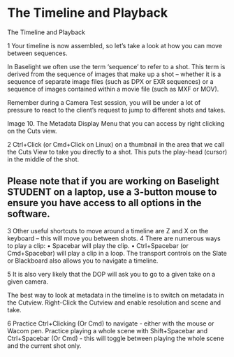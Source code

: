 # The Timeline and Playback

The Timeline and Playback

1 Your timeline is now assembled, so let’s take a look at how you can move between sequences.

In Baselight we often use the term ‘sequence’ to refer to a shot. This term is derived from the sequence of images that make up a shot – whether it is a sequence of separate image files \(such as DPX or EXR sequences\) or a sequence of images contained within a movie file \(such as MXF or MOV\).

Remember during a Camera Test session, you will be under a lot of pressure to react to the client’s request to jump to different shots and takes.

Image 10. The Metadata Display Menu that you can access by right clicking on the Cuts view.

2 Ctrl+Click \(or Cmd+Click on Linux\) on a thumbnail in the area that we call the Cuts View to take you directly to a shot. This puts the play-head \(cursor\) in the middle of the shot.

## Please note that if you are working on Baselight STUDENT on a laptop, use a 3-button mouse to ensure you have access to all options in the software.

3 Other useful shortcuts to move around a timeline are Z and X on the keyboard – this will move you between shots. 4 There are numerous ways to play a clip: • Spacebar will play the clip. • Ctrl+Spacebar \(or Cmd+Spacebar\) will play a clip in a loop. The transport controls on the Slate or Blackboard also allows you to navigate a timeline.

5 It is also very likely that the DOP will ask you to go to a given take on a given camera.

The best way to look at metadata in the timeline is to switch on metadata in the Cutview. Right-Click the Cutview and enable resolution and scene and take.

6 Practice Ctrl+Clicking \(Or Cmd\) to navigate - either with the mouse or Wacom pen. Practice playing a whole scene with Shift+Spacebar and Ctrl+Spacebar \(Or Cmd\) - this will toggle between playing the whole scene and the current shot only.

